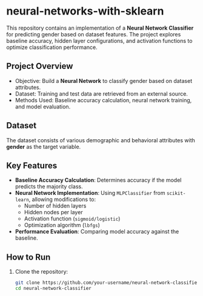 # neural-networks-with-sklearn

This repository contains an implementation of a **Neural Network Classifier** for predicting gender based on dataset features. The project explores baseline accuracy, hidden layer configurations, and activation functions to optimize classification performance.

## Project Overview
- Objective: Build a **Neural Network** to classify gender based on dataset attributes.
- Dataset: Training and test data are retrieved from an external source.
- Methods Used: Baseline accuracy calculation, neural network training, and model evaluation.

## Dataset
The dataset consists of various demographic and behavioral attributes with **gender** as the target variable.  
## Key Features
- **Baseline Accuracy Calculation**: Determines accuracy if the model predicts the majority class.
- **Neural Network Implementation**: Using `MLPClassifier` from `scikit-learn`, allowing modifications to:
  - Number of hidden layers
  - Hidden nodes per layer
  - Activation function (`sigmoid/logistic`)
  - Optimization algorithm (`lbfgs`)
- **Performance Evaluation**: Comparing model accuracy against the baseline.

## How to Run
1. Clone the repository:
   ```bash
   git clone https://github.com/your-username/neural-network-classifier.git
   cd neural-network-classifier

